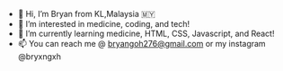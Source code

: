 - 👋 Hi, I’m Bryan from KL,Malaysia 🇲🇾
- 📝 I’m interested in medicine, coding, and tech!
- 🧠 I’m currently learning medicine, HTML, CSS, Javascript, and React!
- 📫 You can reach me @ bryangoh276@gmail.com or my instagram @bryxngxh 

<!---
BryxnGxh/BryxnGxh is a ✨ special ✨ repository because its `README.md` (this file) appears on your GitHub profile.
You can click the Preview link to take a look at your changes.
--->
